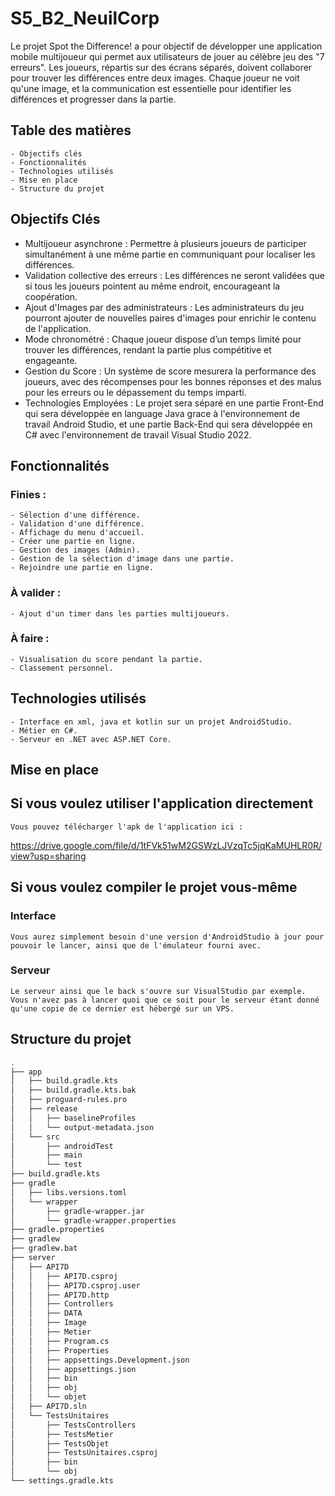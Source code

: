 # S5_B2_NeuilCorp

Le projet Spot the Difference! a pour objectif de développer une application mobile multijoueur qui permet aux utilisateurs de jouer au célèbre jeu des "7 erreurs". Les joueurs, répartis sur des écrans séparés, doivent collaborer pour trouver les différences entre deux images. Chaque joueur ne voit qu'une image, et la communication est essentielle pour identifier les différences et progresser dans la partie. 

## Table des matières

    - Objectifs clés
    - Fonctionnalités
    - Technologies utilisés
    - Mise en place
    - Structure du projet


## Objectifs Clés

- Multijoueur asynchrone : Permettre à plusieurs joueurs de participer simultanément à une même partie en communiquant pour localiser les différences. 
- Validation collective des erreurs : Les différences ne seront validées que si tous les joueurs pointent au même endroit, encourageant la coopération. 
- Ajout d'Images par des administrateurs : Les administrateurs du jeu pourront ajouter de nouvelles paires d'images pour enrichir le contenu de l'application. 
- Mode chronométré : Chaque joueur dispose d’un temps limité pour trouver les différences, rendant la partie plus compétitive et engageante. 
- Gestion du Score : Un système de score mesurera la performance des joueurs, avec des récompenses pour les bonnes réponses et des malus pour les erreurs ou le dépassement du temps imparti. 
- Technologies Employées : Le projet sera séparé en une partie Front-End qui sera développée en language Java grace à l'environnement de travail Android Studio, et une partie Back-End qui sera développée en C# avec l'environnement de travail Visual Studio 2022. 


## Fonctionnalités

### Finies :

    - Sélection d'une différence.
    - Validation d'une différence.
    - Affichage du menu d'accueil.
    - Créer une partie en ligne.
    - Gestion des images (Admin).
    - Gestion de la sélection d'image dans une partie.
    - Rejoindre une partie en ligne.

### À valider :

    - Ajout d'un timer dans les parties multijoueurs.

### À faire :

    - Visualisation du score pendant la partie.
    - Classement personnel.

## Technologies utilisés

    - Interface en xml, java et kotlin sur un projet AndroidStudio.
    - Métier en C#.
    - Serveur en .NET avec ASP.NET Core.


## Mise en place

## Si vous voulez utiliser l'application directement

    Vous pouvez télécharger l'apk de l'application ici :
  https://drive.google.com/file/d/1tFVk51wM2GSWzLJVzqTc5jqKaMUHLR0R/view?usp=sharing


## Si vous voulez compiler le projet vous-même

### Interface

    Vous aurez simplement besoin d'une version d'AndroidStudio à jour pour pouvoir le lancer, ainsi que de l'émulateur fourni avec.

### Serveur

    Le serveur ainsi que le back s'ouvre sur VisualStudio par exemple. Vous n'avez pas à lancer quoi que ce soit pour le serveur étant donné qu'une copie de ce dernier est hébergé sur un VPS.


## Structure du projet

```bash
.
├── app
│   ├── build.gradle.kts
│   ├── build.gradle.kts.bak
│   ├── proguard-rules.pro
│   ├── release
│   │   ├── baselineProfiles
│   │   └── output-metadata.json
│   └── src
│       ├── androidTest
│       ├── main
│       └── test
├── build.gradle.kts
├── gradle
│   ├── libs.versions.toml
│   └── wrapper
│       ├── gradle-wrapper.jar
│       └── gradle-wrapper.properties
├── gradle.properties
├── gradlew
├── gradlew.bat
├── server
│   ├── API7D
│   │   ├── API7D.csproj
│   │   ├── API7D.csproj.user
│   │   ├── API7D.http
│   │   ├── Controllers
│   │   ├── DATA
│   │   ├── Image
│   │   ├── Metier
│   │   ├── Program.cs
│   │   ├── Properties
│   │   ├── appsettings.Development.json
│   │   ├── appsettings.json
│   │   ├── bin
│   │   ├── obj
│   │   └── objet
│   ├── API7D.sln
│   └── TestsUnitaires
│       ├── TestsControllers
│       ├── TestsMetier
│       ├── TestsObjet
│       ├── TestsUnitaires.csproj
│       ├── bin
│       └── obj
└── settings.gradle.kts
```

